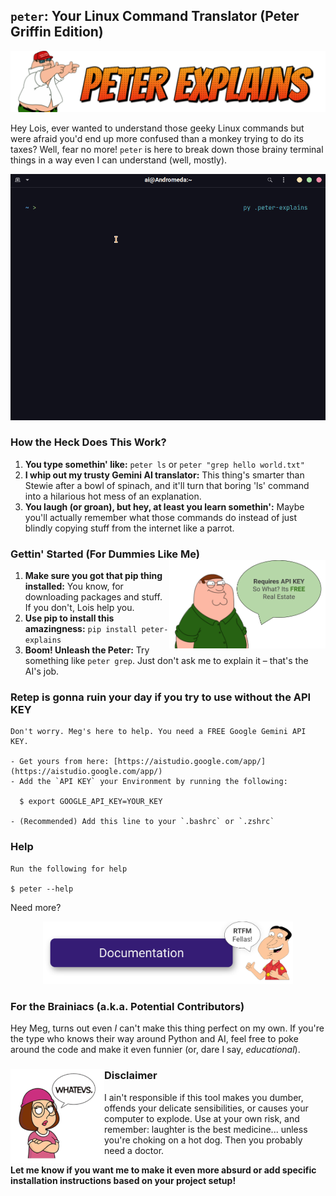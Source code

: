 ## **`peter`: Your Linux Command Translator (Peter Griffin Edition)**

![Banner](docs/assets/banner.png)

Hey Lois, ever wanted to understand those geeky Linux commands but were afraid you'd end up more confused than a monkey trying to do its taxes? Well, fear no more! `peter` is here to break down those brainy terminal things in a way even I can understand (well, mostly).

![Demo](docs/assets/demo.gif)

### **How the Heck Does This Work?**

1. **You type somethin' like:** `peter ls` or `peter "grep hello world.txt"`
2. **I whip out my trusty Gemini AI translator:** This thing's smarter than Stewie after a bowl of spinach, and it'll turn that boring 'ls' command into a hilarious hot mess of an explanation.
3. **You laugh (or groan), but hey, at least you learn somethin':** Maybe you'll actually remember what those commands do instead of just blindly copying stuff from the internet like a parrot.

### **Gettin' Started (For Dummies Like Me)** <img src="https://github.com/atick-faisal/peter-explains/blob/823cc63c9950a2f1e38b9aebdda8837d88e18d4c/docs/assets/apikey.png" alt="Whatever" width="250" align="right">

1. **Make sure you got that pip thing installed:** You know, for downloading packages and stuff. If you don't, Lois help you.
2. **Use pip to install this amazingness:** `pip install peter-explains`
3. **Boom! Unleash the Peter:** Try something like `peter grep`. Just don't ask me to explain it – that's the AI's job.

### Retep is gonna ruin your day if you try to use without the API KEY

    Don't worry. Meg's here to help. You need a FREE Google Gemini API KEY.

    - Get yours from here: [https://aistudio.google.com/app/](https://aistudio.google.com/app/)
    - Add the `API KEY` your Environment by running the following:

      $ export GOOGLE_API_KEY=YOUR_KEY

    - (Recommended) Add this line to your `.bashrc` or `.zshrc`

### Help

    Run the following for help

    $ peter --help

Need more?

<p align="center">
    <a href="http://atick.dev/peter-explains/">
    <img src="docs/assets/docs.png" alt="Button description" width="400">
    </a>
</p>

### **For the Brainiacs (a.k.a. Potential Contributors)**

Hey Meg, turns out even _I_ can't make this thing perfect on my own. If you're the type who knows their way around Python and AI, feel free to poke around the code and make it even funnier (or, dare I say, _educational_).

### **Disclaimer** <img src="https://github.com/atick-faisal/peter-explains/blob/823cc63c9950a2f1e38b9aebdda8837d88e18d4c/docs/assets/meg.png" alt="Whatever" width="150" height="150" align="left">

I ain't responsible if this tool makes you dumber, offends your delicate sensibilities, or causes your computer to explode. Use at your own risk, and remember: laughter is the best medicine... unless you're choking on a hot dog. Then you probably need a doctor.

**Let me know if you want me to make it even more absurd or add specific installation instructions based on your project setup!**
